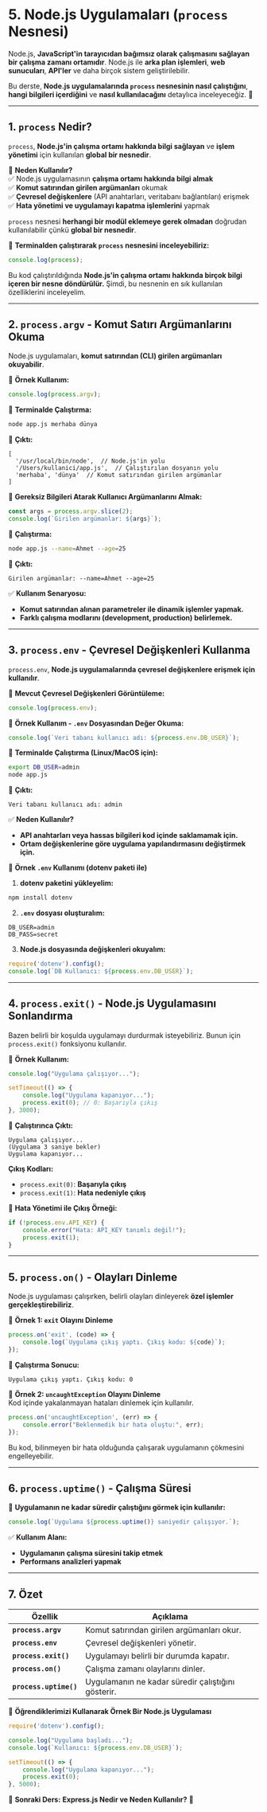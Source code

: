 # **5. Node.js Uygulamaları (`process` Nesnesi)**  

Node.js, **JavaScript'in tarayıcıdan bağımsız olarak çalışmasını sağlayan bir çalışma zamanı ortamıdır**. Node.js ile **arka plan işlemleri**, **web sunucuları**, **API'ler** ve daha birçok sistem geliştirilebilir.

Bu derste, **Node.js uygulamalarında `process` nesnesinin nasıl çalıştığını**, **hangi bilgileri içerdiğini** ve **nasıl kullanılacağını** detaylıca inceleyeceğiz. 🚀  

---

## **1. `process` Nedir?**
`process`, **Node.js'in çalışma ortamı hakkında bilgi sağlayan** ve **işlem yönetimi** için kullanılan **global bir nesnedir**.

📌 **Neden Kullanılır?**  
✅ Node.js uygulamasının **çalışma ortamı hakkında bilgi almak**  
✅ **Komut satırından girilen argümanları** okumak  
✅ **Çevresel değişkenlere** (API anahtarları, veritabanı bağlantıları) erişmek  
✅ **Hata yönetimi ve uygulamayı kapatma işlemlerini** yapmak  

`process` nesnesi **herhangi bir modül eklemeye gerek olmadan** doğrudan kullanılabilir çünkü **global bir nesnedir**.

📌 **Terminalden çalıştırarak `process` nesnesini inceleyebiliriz:**  
```javascript
console.log(process);
```
Bu kod çalıştırıldığında **Node.js'in çalışma ortamı hakkında birçok bilgi içeren bir nesne döndürülür.** Şimdi, bu nesnenin en sık kullanılan özelliklerini inceleyelim.

---

## **2. `process.argv` - Komut Satırı Argümanlarını Okuma**
Node.js uygulamaları, **komut satırından (CLI) girilen argümanları okuyabilir**.  

📌 **Örnek Kullanım:**
```javascript
console.log(process.argv);
```
📌 **Terminalde Çalıştırma:**  
```bash
node app.js merhaba dünya
```
📌 **Çıktı:**
```
[
  '/usr/local/bin/node',  // Node.js'in yolu
  '/Users/kullanici/app.js',  // Çalıştırılan dosyanın yolu
  'merhaba', 'dünya'  // Komut satırından girilen argümanlar
]
```

📌 **Gereksiz Bilgileri Atarak Kullanıcı Argümanlarını Almak:**
```javascript
const args = process.argv.slice(2);
console.log(`Girilen argümanlar: ${args}`);
```
📌 **Çalıştırma:**  
```bash
node app.js --name=Ahmet --age=25
```
📌 **Çıktı:**
```
Girilen argümanlar: --name=Ahmet --age=25
```
✅ **Kullanım Senaryosu:**  
- **Komut satırından alınan parametreler ile dinamik işlemler yapmak.**  
- **Farklı çalışma modlarını (development, production) belirlemek.**  

---

## **3. `process.env` - Çevresel Değişkenleri Kullanma**
`process.env`, **Node.js uygulamalarında çevresel değişkenlere erişmek için kullanılır**.  

📌 **Mevcut Çevresel Değişkenleri Görüntüleme:**
```javascript
console.log(process.env);
```

📌 **Örnek Kullanım - `.env` Dosyasından Değer Okuma:**
```javascript
console.log(`Veri tabanı kullanıcı adı: ${process.env.DB_USER}`);
```
📌 **Terminalde Çalıştırma (Linux/MacOS için):**
```bash
export DB_USER=admin
node app.js
```
📌 **Çıktı:**
```
Veri tabanı kullanıcı adı: admin
```
✅ **Neden Kullanılır?**  
- **API anahtarları veya hassas bilgileri kod içinde saklamamak için.**  
- **Ortam değişkenlerine göre uygulama yapılandırmasını değiştirmek için.**  

📌 **Örnek `.env` Kullanımı (dotenv paketi ile)**
1. **dotenv paketini yükleyelim:**  
```bash
npm install dotenv
```
2. **`.env` dosyası oluşturalım:**  
```
DB_USER=admin
DB_PASS=secret
```
3. **Node.js dosyasında değişkenleri okuyalım:**  
```javascript
require('dotenv').config();
console.log(`DB Kullanıcı: ${process.env.DB_USER}`);
```

---

## **4. `process.exit()` - Node.js Uygulamasını Sonlandırma**
Bazen belirli bir koşulda uygulamayı durdurmak isteyebiliriz. Bunun için `process.exit()` fonksiyonu kullanılır.

📌 **Örnek Kullanım:**
```javascript
console.log("Uygulama çalışıyor...");

setTimeout(() => {
    console.log("Uygulama kapanıyor...");
    process.exit(0); // 0: Başarıyla çıkış
}, 3000);
```
📌 **Çalıştırınca Çıktı:**
```
Uygulama çalışıyor...
(Uygulama 3 saniye bekler)
Uygulama kapanıyor...
```

**Çıkış Kodları:**  
- `process.exit(0)`: **Başarıyla çıkış**  
- `process.exit(1)`: **Hata nedeniyle çıkış**  

📌 **Hata Yönetimi ile Çıkış Örneği:**
```javascript
if (!process.env.API_KEY) {
    console.error("Hata: API_KEY tanımlı değil!");
    process.exit(1);
}
```

---

## **5. `process.on()` - Olayları Dinleme**
Node.js uygulaması çalışırken, belirli olayları dinleyerek **özel işlemler gerçekleştirebiliriz**.

📌 **Örnek 1: `exit` Olayını Dinleme**
```javascript
process.on('exit', (code) => {
    console.log(`Uygulama çıkış yaptı. Çıkış kodu: ${code}`);
});
```
📌 **Çalıştırma Sonucu:**
```
Uygulama çıkış yaptı. Çıkış kodu: 0
```

📌 **Örnek 2: `uncaughtException` Olayını Dinleme**  
Kod içinde yakalanmayan hataları dinlemek için kullanılır.
```javascript
process.on('uncaughtException', (err) => {
    console.error("Beklenmedik bir hata oluştu:", err);
});
```
Bu kod, bilinmeyen bir hata olduğunda çalışarak uygulamanın çökmesini engelleyebilir.

---

## **6. `process.uptime()` - Çalışma Süresi**
📌 **Uygulamanın ne kadar süredir çalıştığını görmek için kullanılır:**
```javascript
console.log(`Uygulama ${process.uptime()} saniyedir çalışıyor.`);
```
✅ **Kullanım Alanı:**  
- **Uygulamanın çalışma süresini takip etmek**  
- **Performans analizleri yapmak**  

---

## **7. Özet**
| Özellik  | Açıklama |
|-----------|------------|
| **`process.argv`** | Komut satırından girilen argümanları okur. |
| **`process.env`** | Çevresel değişkenleri yönetir. |
| **`process.exit()`** | Uygulamayı belirli bir durumda kapatır. |
| **`process.on()`** | Çalışma zamanı olaylarını dinler. |
| **`process.uptime()`** | Uygulamanın ne kadar süredir çalıştığını gösterir. |

📌 **Öğrendiklerimizi Kullanarak Örnek Bir Node.js Uygulaması**  
```javascript
require('dotenv').config();

console.log("Uygulama başladı...");
console.log(`Kullanıcı: ${process.env.DB_USER}`);

setTimeout(() => {
    console.log("Uygulama kapanıyor...");
    process.exit(0);
}, 5000);
```

🚀 **Sonraki Ders:** **Express.js Nedir ve Neden Kullanılır?** 🎯